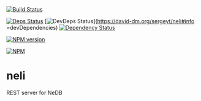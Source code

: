 [![Build Status](https://drone.io/github.com/sergeyt/neli/status.png)](https://drone.io/github.com/sergeyt/neli/latest)

[![Deps Status](https://david-dm.org/sergeyt/neli.png)](https://david-dm.org/sergeyt/neli)
[![DevDeps Status](https://david-dm.org/sergeyt/neli/dev-status.png)](https://david-dm.org/sergeyt/neli#info
=devDependencies)
[![Dependency Status](https://gemnasium.com/sergeyt/neli.svg)](https://gemnasium.com/sergeyt/neli)

[![NPM version](https://badge.fury.io/js/neli.png)](http://badge.fury.io/js/neli)

[![NPM](https://nodei.co/npm/neli.png?downloads=true&stars=true)](https://nodei.co/npm/neli/)

# neli

REST server for NeDB
